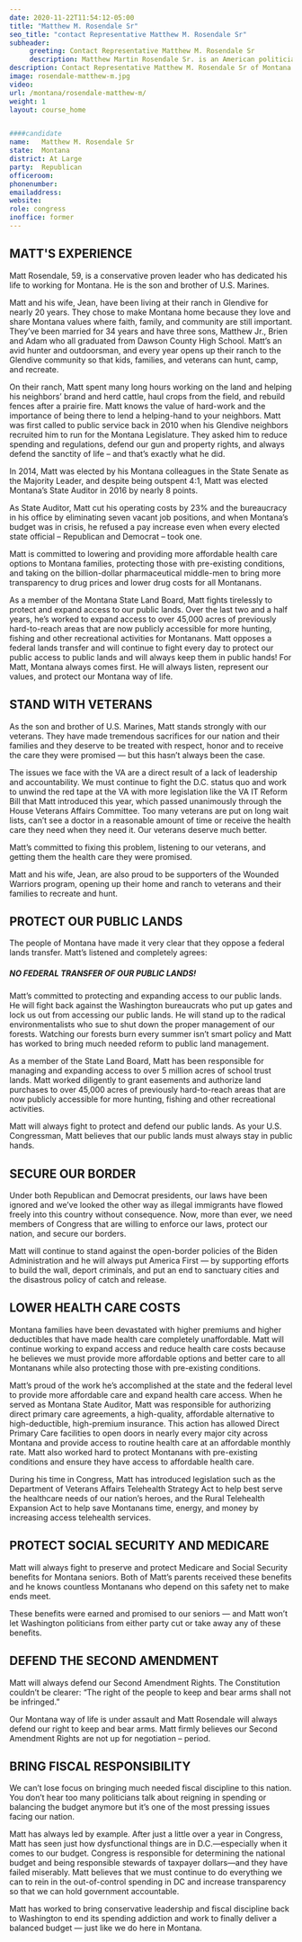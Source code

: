 ```yaml
---
date: 2020-11-22T11:54:12-05:00
title: "Matthew M. Rosendale Sr"
seo_title: "contact Representative Matthew M. Rosendale Sr"
subheader:
     greeting: Contact Representative Matthew M. Rosendale Sr 
     description: Matthew Martin Rosendale Sr. is an American politician and businessman from the state of Montana. He is currently the U.S. Representative for Montana's at-large congressional district in the U.S. House of Representatives, elected in 2020.
description: Contact Representative Matthew M. Rosendale Sr of Montana. Contact information for Matthew M. Rosendale Sr includes email address, phone number, and mailing address.
image: rosendale-matthew-m.jpg
video: 
url: /montana/rosendale-matthew-m/
weight: 1
layout: course_home


####candidate
name:	Matthew M. Rosendale Sr
state:	Montana
district: At Large
party:	Republican
officeroom:	
phonenumber:	
emailaddress:	
website:	
role: congress
inoffice: former
---
```


## MATT'S EXPERIENCE
Matt Rosendale, 59, is a conservative proven leader who has dedicated his life to working for Montana. He is the son and brother of U.S. Marines.

Matt and his wife, Jean, have been living at their ranch in Glendive for nearly 20 years. They chose to make Montana home because they love and share Montana values where faith, family, and community are still important. They’ve been married for 34 years and have three sons, Matthew Jr., Brien and Adam who all graduated from Dawson County High School. Matt’s an avid hunter and outdoorsman, and every year opens up their ranch to the Glendive community so that kids, families, and veterans can hunt, camp, and recreate.

On their ranch, Matt spent many long hours working on the land and helping his neighbors’ brand and herd cattle, haul crops from the field, and rebuild fences after a prairie fire. Matt knows the value of hard-work and the importance of being there to lend a helping-hand to your neighbors. Matt was first called to public service back in 2010 when his Glendive neighbors recruited him to run for the Montana Legislature. They asked him to reduce spending and regulations, defend our gun and property rights, and always defend the sanctity of life – and that’s exactly what he did.

In 2014, Matt was elected by his Montana colleagues in the State Senate as the Majority Leader, and despite being outspent 4:1, Matt was elected Montana’s State Auditor in 2016 by nearly 8 points.

As State Auditor, Matt cut his operating costs by 23% and the bureaucracy in his office by eliminating seven vacant job positions, and when Montana’s budget was in crisis, he refused a pay increase even when every elected state official – Republican and Democrat – took one.

Matt is committed to lowering and providing more affordable health care options to Montana families, protecting those with pre-existing conditions, and taking on the billion-dollar pharmaceutical middle-men to bring more transparency to drug prices and lower drug costs for all Montanans.

As a member of the Montana State Land Board, Matt fights tirelessly to protect and expand access to our public lands. Over the last two and a half years, he’s worked to expand access to over 45,000 acres of previously hard-to-reach areas that are now publicly accessible for more hunting, fishing and other recreational activities for Montanans. Matt opposes a federal lands transfer and will continue to fight every day to protect our public access to public lands and will always keep them in public hands! For Matt, Montana always comes first. He will always listen, represent our values, and protect our Montana way of life.

## STAND WITH VETERANS
As the son and brother of U.S. Marines, Matt stands strongly with our veterans. They have made tremendous sacrifices for our nation and their families and they deserve to be treated with respect, honor and to receive the care they were promised — but this hasn’t always been the case.

The issues we face with the VA are a direct result of a lack of leadership and accountability. We must continue to fight the D.C. status quo and work to unwind the red tape at the VA with more legislation like the VA IT Reform Bill that Matt introduced this year, which passed unanimously through the House Veterans Affairs Committee. Too many veterans are put on long wait lists, can’t see a doctor in a reasonable amount of time or receive the health care they need when they need it. Our veterans deserve much better.

Matt’s committed to fixing this problem, listening to our veterans, and getting them the health care they were promised.

Matt and his wife, Jean, are also proud to be supporters of the Wounded Warriors program, opening up their home and ranch to veterans and their families to recreate and hunt.

## PROTECT OUR PUBLIC LANDS
The people of Montana have made it very clear that they oppose a federal lands transfer. Matt’s listened and completely agrees:

##### NO FEDERAL TRANSFER OF OUR PUBLIC LANDS!
Matt’s committed to protecting and expanding access to our public lands. He will fight back against the Washington bureaucrats who put up gates and lock us out from accessing our public lands. He will stand up to the radical environmentalists who sue to shut down the proper management of our forests. Watching our forests burn every summer isn’t smart policy and Matt has worked to bring much needed reform to public land management.

As a member of the State Land Board, Matt has been responsible for managing and expanding access to over 5 million acres of school trust lands. Matt worked diligently to grant easements and authorize land purchases to over 45,000 acres of previously hard-to-reach areas that are now publicly accessible for more hunting, fishing and other recreational activities.

Matt will always fight to protect and defend our public lands. As your U.S. Congressman, Matt believes that our public lands must always stay in public hands.

## SECURE OUR BORDER
Under both Republican and Democrat presidents, our laws have been ignored and we’ve looked the other way as illegal immigrants have flowed freely into this country without consequence. Now, more than ever, we need members of Congress that are willing to enforce our laws, protect our nation, and secure our borders.

Matt will continue to stand against the open-border policies of the Biden Administration and he will always put America First — by supporting efforts to build the wall, deport criminals, and put an end to sanctuary cities and the disastrous policy of catch and release.

## LOWER HEALTH CARE COSTS
Montana families have been devastated with higher premiums and higher deductibles that have made health care completely unaffordable. Matt will continue working to expand access and reduce health care costs because he believes we must provide more affordable options and better care to all Montanans while also protecting those with pre-existing conditions.

Matt’s proud of the work he’s accomplished at the state and the federal level to provide more affordable care and expand health care access. When he served as Montana State Auditor, Matt was responsible for authorizing direct primary care agreements, a high-quality, affordable alternative to high-deductible, high-premium insurance. This action has allowed Direct Primary Care facilities to open doors in nearly every major city across Montana and provide access to routine health care at an affordable monthly rate. Matt also worked hard to protect Montanans with pre-existing conditions and ensure they have access to affordable health care.

During his time in Congress, Matt has introduced legislation such as the Department of Veterans Affairs Telehealth Strategy Act to help best serve the healthcare needs of our nation’s heroes, and the Rural Telehealth Expansion Act to help save Montanans time, energy, and money by increasing access telehealth services.

## PROTECT SOCIAL SECURITY AND MEDICARE
Matt will always fight to preserve and protect Medicare and Social Security benefits for Montana seniors. Both of Matt’s parents received these benefits and he knows countless Montanans who depend on this safety net to make ends meet.

These benefits were earned and promised to our seniors — and Matt won’t let Washington politicians from either party cut or take away any of these benefits.

## DEFEND THE SECOND AMENDMENT
Matt will always defend our Second Amendment Rights. The Constitution couldn’t be clearer: “The right of the people to keep and bear arms shall not be infringed.”

Our Montana way of life is under assault and Matt Rosendale will always defend our right to keep and bear arms. Matt firmly believes our Second Amendment Rights are not up for negotiation – period.

## BRING FISCAL RESPONSIBILITY
We can’t lose focus on bringing much needed fiscal discipline to this nation. You don’t hear too many politicians talk about reigning in spending or balancing the budget anymore but it’s one of the most pressing issues facing our nation.

Matt has always led by example. After just a little over a year in Congress, Matt has seen just how dysfunctional things are in D.C.—especially when it comes to our budget. Congress is responsible for determining the national budget and being responsible stewards of taxpayer dollars—and they have failed miserably. Matt believes that we must continue to do everything we can to rein in the out-of-control spending in DC and increase transparency so that we can hold government accountable.

Matt has worked to bring conservative leadership and fiscal discipline back to Washington to end its spending addiction and work to finally deliver a balanced budget — just like we do here in Montana.